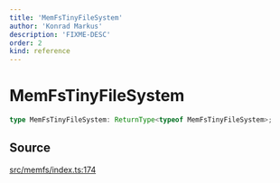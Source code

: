 ```yaml
---
title: 'MemFsTinyFileSystem'
author: 'Konrad Markus'
description: 'FIXME-DESC'
order: 2
kind: reference
---
```


# MemFsTinyFileSystem

```ts
type MemFsTinyFileSystem: ReturnType<typeof MemFsTinyFileSystem>;
```

## Source

[src/memfs/index.ts:174](https://github.com/konkerdotdev/tiny-filesystem-fp/blob/900743fd8cf49d9e7c3831c08b0b3c0dd3e06fb2/src/memfs/index.ts#L174)
